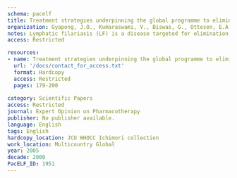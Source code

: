 ```yaml
---
schema: pacelf
title: Treatment strategies underpinning the global programme to eliminate lymphatic filariasis
organization: Gyapong, J.O., Kumaraswami, V., Biswas, G., Ottesen, E.A.
notes: Lymphatic filariasis (LF) is a disease targeted for elimination. The global strategy is a once-yearly, single-dose, two-drug regimen utilised by communities at risk for LF, with the goal of reaching 80% population coverage yearly, for at least 5 years, in order to interrupt transmission of LF. Where onchocerciasis is co-endemic, the regimen is ivermectin 200 - 400 μg/kg plus albendazole 400 mg; elsewhere, the regimen should be diethylcarbamazine 6 mg/kg plus albendazole 400 mg. This paper reviews in detail the evidence for the efficacy and safety of these two-drug regimens underpinning the global strategy and makes recommendations for future developments in chemotherapy for LF, focusing on unresolved issues. These include optimal frequency, duration and end point of treatment, tools for monitoring successful therapy and means for detecting the potential development of resistance to any of the three antifilarial drugs on which the Global Programme to Eliminate LF depends.
access: Restricted

resources:
- name: Treatment strategies underpinning the global programme to eliminate lymphatic filariasis
  url: '/docs/contact_for_access.txt'
  format: Hardcopy
  access: Restricted
  pages: 179-200
 
category: Scientific Papers
access: Restricted
journal: Expert Opinion on Pharmacotherapy
publisher: No publisher available. 
language: English 
tags: English 
hardcopy_location: JCU WHOCC Ichimori collection
work_location: Multicountry Global
year: 2005
decade: 2000
PacELF_ID: 1951
---
```

